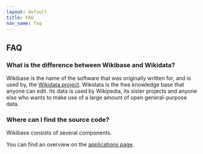```yaml
---
layout: default
title: FAQ
nav_name: faq
---
```


## FAQ

### What is the difference between Wikibase and Wikidata?

Wikibase is the name of the software that was originally written for, and is used by, the
[Wikidata project](https://www.wikidata.org/). Wikidata is the free knowledge base that
anyone can edit. Its data is used by Wikipedia, its sister projects and anyone else who wants to make use of a large amount of open general-purpose data.

### Where can I find the source code?

Wikibase consists of several components.

You can find an overview on the [applications page]({{site.url}}/applications).
